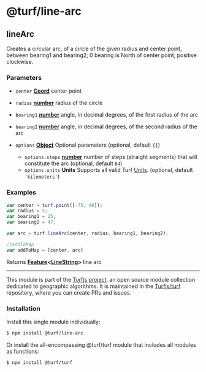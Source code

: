 # @turf/line-arc

<!-- Generated by documentation.js. Update this documentation by updating the source code. -->

## lineArc

Creates a circular arc, of a circle of the given radius and center point, between bearing1 and bearing2;
0 bearing is North of center point, positive clockwise.

### Parameters

*   `center` **[Coord][1]** center point
*   `radius` **[number][2]** radius of the circle
*   `bearing1` **[number][2]** angle, in decimal degrees, of the first radius of the arc
*   `bearing2` **[number][2]** angle, in decimal degrees, of the second radius of the arc
*   `options` **[Object][3]** Optional parameters (optional, default `{}`)

    *   `options.steps` **[number][2]** number of steps (straight segments) that will constitute the arc (optional, default `64`)
    *   `options.units` **Units** Supports all valid Turf [Units][4]. (optional, default `'kilometers'`)

### Examples

```javascript
var center = turf.point([-75, 40]);
var radius = 5;
var bearing1 = 25;
var bearing2 = 47;

var arc = turf.lineArc(center, radius, bearing1, bearing2);

//addToMap
var addToMap = [center, arc]
```

Returns **[Feature][5]<[LineString][6]>** line arc

[1]: https://tools.ietf.org/html/rfc7946#section-3.1.1

[2]: https://developer.mozilla.org/docs/Web/JavaScript/Reference/Global_Objects/Number

[3]: https://developer.mozilla.org/docs/Web/JavaScript/Reference/Global_Objects/Object

[4]: https://turfjs.org/docs/api/types/Units

[5]: https://tools.ietf.org/html/rfc7946#section-3.2

[6]: https://tools.ietf.org/html/rfc7946#section-3.1.4

<!-- This file is automatically generated. Please don't edit it directly. If you find an error, edit the source file of the module in question (likely index.js or index.ts), and re-run "yarn docs" from the root of the turf project. -->

---

This module is part of the [Turfjs project](https://turfjs.org/), an open source module collection dedicated to geographic algorithms. It is maintained in the [Turfjs/turf](https://github.com/Turfjs/turf) repository, where you can create PRs and issues.

### Installation

Install this single module individually:

```sh
$ npm install @turf/line-arc
```

Or install the all-encompassing @turf/turf module that includes all modules as functions:

```sh
$ npm install @turf/turf
```

